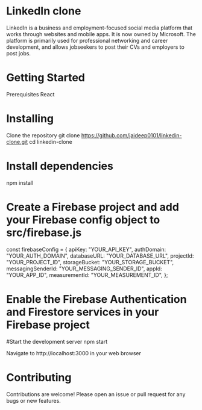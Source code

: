 # LinkedIn clone 

LinkedIn is a business and employment-focused social media platform that works through websites and mobile apps. It is now owned by Microsoft. The platform is primarily used for professional networking and career development, and allows jobseekers to post their CVs and employers to post jobs.

# Getting Started
Prerequisites
React

# Installing
Clone the repository
git clone https://github.com/jaideep0101/linkedin-clone.git
cd linkedin-clone

# Install dependencies
npm install

# Create a Firebase project and add your Firebase config object to src/firebase.js
const firebaseConfig = {
  apiKey: "YOUR_API_KEY",
  authDomain: "YOUR_AUTH_DOMAIN",
  databaseURL: "YOUR_DATABASE_URL",
  projectId: "YOUR_PROJECT_ID",
  storageBucket: "YOUR_STORAGE_BUCKET",
  messagingSenderId: "YOUR_MESSAGING_SENDER_ID",
  appId: "YOUR_APP_ID",
  measurementId: "YOUR_MEASUREMENT_ID",
};

# Enable the Firebase Authentication and Firestore services in your Firebase project
#Start the development server
npm start

Navigate to http://localhost:3000 in your web browser

# Contributing
Contributions are welcome! Please open an issue or pull request for any bugs or new features.
